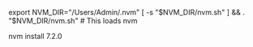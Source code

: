 export NVM_DIR="/Users/Admin/.nvm"
[ -s "$NVM_DIR/nvm.sh" ] && . "$NVM_DIR/nvm.sh"  # This loads nvm

nvm install 7.2.0
